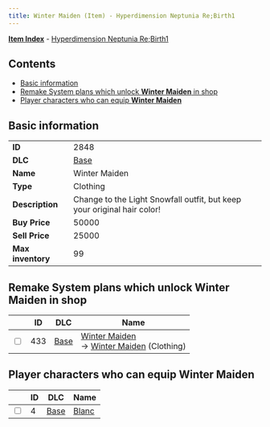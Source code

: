 ```yaml
---
title: Winter Maiden (Item) - Hyperdimension Neptunia Re;Birth1
---
```


[**Item Index**](/neptunia/rb1/item/index.html) - [Hyperdimension Neptunia Re;Birth1](/neptunia/rb1)

## Contents

- [Basic information](#basic-information)
- [Remake System plans which unlock **Winter Maiden** in shop](#remake-system-plans-which-unlock-winter-maiden-in-shop)
- [Player characters who can equip **Winter Maiden**](#player-characters-who-can-equip-winter-maiden)
## Basic information

|   |   |
| -- | -- |
| **ID** | 2848 |
| **DLC** | [Base](/neptunia/rb1/dlc/1-base.html) |
| **Name** | Winter Maiden |
| **Type** | Clothing |
| **Description** | Change to the Light Snowfall outfit, but keep your original hair color! |
| **Buy Price** | 50000 |
| **Sell Price** | 25000 |
| **Max inventory** | 99 |


## Remake System plans which unlock **Winter Maiden** in shop

|    | ID | DLC | Name |
| -- | -- | --- | ---- |
| <input type="checkbox" id="rb1-remake-1-433" class="trackbox" /> | 433 | [Base](/neptunia/rb1/dlc/1-base.html) | [Winter Maiden](/neptunia/rb1/remake/1-433-winter-maiden.html)<br /> → [Winter Maiden](/neptunia/rb1/item/1-2848-winter-maiden.html) (Clothing) |


## Player characters who can equip **Winter Maiden**

|    | ID | DLC | Name |
| -- | -- | --- | ---- |
| <input type="checkbox" id="rb1-player-1-4" class="trackbox" /> | 4 | [Base](/neptunia/rb1/dlc/1-base.html) | [Blanc](/neptunia/rb1/player/1-4-blanc.html) |
